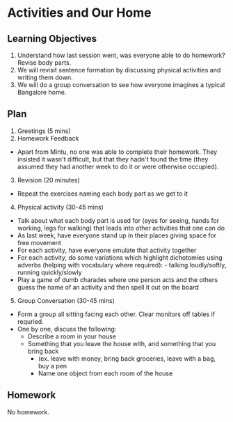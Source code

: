 # Activities and Our Home

## Learning Objectives
1. Understand how last session went, was everyone able to do homework? Revise body parts.
2. We will revisit sentence formation by discussing physical activities and writing them down.
3. We will do a group conversation to see how everyone imagines a typical Bangalore home.

## Plan
1.  Greetings (5 mins)
2.  Homework Feedback
- Apart from Mintu, no one was able to complete their homework. They insisted it wasn't difficult, but that they hadn't 	found the time (they assumed they had another week to do it or were otherwise occupied).
3.  Revision (20 minutes)
- Repeat the exercises naming each body part as we get to it
4.  Physical activity (30-45 mins)
- Talk about what each body part is used for (eyes for seeing, hands for working, legs for walking) that leads into other activities that one can do
- As last week, have everyone stand up in their places giving space for free movement
- For each activity, have everyone emulate that activity together
- For each activity, do some variations which highlight dichotomies using adverbs (helping with vocabulary where required):
      - talking loudly/softly, running quickly/slowly
- Play a game of dumb charades where one person acts and the others guess the name of an activity and then spell it out on the board
5.  Group Conversation (30-45 mins)
- Form a group all sitting facing each other. Clear monitors off tables if requried.
- One by one, discuss the following:
  	- Describe a room in your house
  	- Something that you leave the house with, and something that you bring back 
  		- (ex. leave with money, bring back groceries, leave with a bag, buy a pen
      	- Name one object from each room of the house
     

## Homework
No homework.
